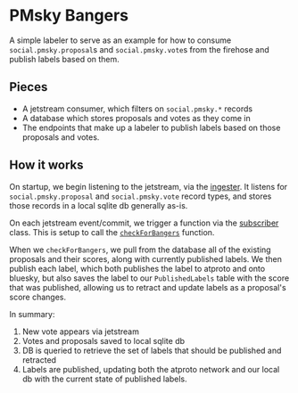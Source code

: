 # PMsky Bangers

A simple labeler to serve as an example for how to consume 
`social.pmsky.proposal`s and `social.pmsky.vote`s from the firehose and 
publish labels based on them.

## Pieces
- A jetstream consumer, which filters on `social.pmsky.*` records
- A database which stores proposals and votes as they come in
- The endpoints that make up a labeler to publish labels based on those proposals and votes.

## How it works

On startup, we begin listening to the jetstream, via the [ingester](./src/ingester.ts).
It listens for `social.pmsky.proposal` and `social.pmsky.vote` record types, and 
stores those records in a local sqlite db generally as-is.

On each jetstream event/commit, we trigger a function via the [subscriber](./src/subscriber.ts) class.
This is setup to call the [`checkForBangers`](./src/labeler.ts) function.

When we `checkForBangers`, we pull from the database all of the existing proposals and their scores, along with currently published labels.  We then publish each label, which both publishes the label to atproto and onto bluesky, but also saves the label to our `PublishedLabels` table with the score that was published, allowing us to retract and update labels as a proposal's score changes.

In summary:
1. New vote appears via jetstream
2. Votes and proposals saved to local sqlite db
3. DB is queried to retrieve the set of labels that should be published and retracted
4. Labels are published, updating both the atproto network and our local db with the current state of published labels.